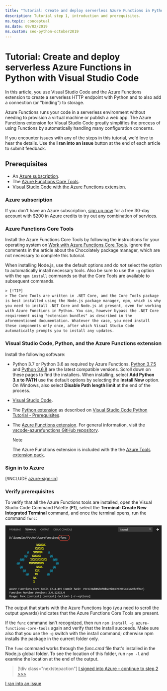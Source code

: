```yaml
---
title: "Tutorial: Create and deploy serverless Azure Functions in Python with VS Code"
description: Tutorial step 1, introduction and prerequisites.
ms.topic: conceptual
ms.date: 09/02/2019
ms.custom: seo-python-october2019
---
```


# Tutorial: Create and deploy serverless Azure Functions in Python with Visual Studio Code

In this article, you use Visual Studio Code and the Azure Functions extension to create a serverless HTTP endpoint with Python and to also add a connection (or "binding") to storage.

Azure Functions runs your code in a serverless environment without needing to provision a virtual machine or publish a web app. The Azure Functions extension for Visual Studio Code greatly simplifies the process of using Functions by automatically handling many configuration concerns.

If you encounter issues with any of the steps in this tutorial, we'd love to hear the details. Use the **I ran into an issue** button at the end of each article to submit feedback.

## Prerequisites

- An [Azure subscription](#azure-subscription).
- The [Azure Functions Core Tools](#azure-functions-core-tools).
- [Visual Studio Code with the Azure Functions extension](#visual-studio-code-python-and-the-azure-functions-extension).

### Azure subscription

If you don't have an Azure subscription, [sign up now](https://azure.microsoft.com/free/?utm_source=campaign&utm_campaign=vscode-tutorial-functions-extension&mktingSource=vscode-tutorial-functions-extension) for a free 30-day account with $200 in Azure credits to try out any combination of services.

### Azure Functions Core Tools

Install the Azure Functions Core Tools by following the instructions for your operating system on [Work with Azure Functions Core Tools](/azure/azure-functions/functions-run-local#v2). Ignore the comments in the article about the Chocolately package manager, which are not necessary to complete this tutorial.

When installing Node.js, use the default options and do *not* select the option to automatically install necessary tools.  Also be sure to use the `-g` option with the `npm install` commands so that the Core Tools are available to subsequent commands.

    > [!TIP]
    > The Core Tools are written in .NET Core, and the Core Tools package is best installed using the Node.js package manager, npm, which is why you need to install .NET Core and Node.js at present, even for working with Azure Functions in Python. You can, however bypass the .NET Core requirement using "extension bundles" as described in the aforementioned documentation. Whatever the case, you need install these components only once, after which Visual Studio Code automatically prompts you to install any updates.

### Visual Studio Code, Python, and the Azure Functions extension

Install the following software:

- Python 3.7 or Python 3.6 as required by Azure Functions. [Python 3.7.5](https://www.python.org/downloads/release/python-375/) and [Python 3.6.8](https://www.python.org/downloads/release/python-368/) are the latest compatible versions. Scroll down on these pages to find the installers. When installing, select **Add Python 3.x to PATH** use the default options by selecting the **Install Now** option. On Windows, also select **Disable Path length limit** at the end of the process.
- [Visual Studio Code](https://code.visualstudio.com/).
- The [Python extension](https://marketplace.visualstudio.com/items?itemName=ms-python.python) as described on [Visual Studio Code Python Tutorial - Prerequisites](https://code.visualstudio.com/docs/python/python-tutorial).
- The [Azure Functions extension](https://marketplace.visualstudio.com/items?itemName=ms-azuretools.vscode-azurefunctions). For general information, visit the [vscode-azurefunctions GitHub repository](https://github.com/Microsoft/vscode-azurefunctions).

    > [!NOTE]
    > The Azure Functions extension is included with the the [Azure Tools extension pack](https://marketplace.visualstudio.com/items?itemName=ms-vscode.vscode-node-azure-pack).

### Sign in to Azure

[!INCLUDE [azure-sign-in](includes/azure-sign-in.md)]

### Verify prerequisites

To verify that all the Azure Functions tools are installed, open the Visual Studio Code Command Palette (**F1**), select the **Terminal: Create New Integrated Terminal** command, and once the terminal opens, run the command `func`:

![Check Azure Functions core tools prerequisites](media/tutorial-vs-code-serverless-python/check-azure-functions-tools-prerequisites-in-visual-studio-code.png)

The output that starts with the Azure Functions logo (you need to scroll the output upwards) indicates that the Azure Functions Core Tools are present.

If the `func` command isn't recognized, then run `npm install -g azure-functions-core-tools` again and verify that the install succeeds. Make sure also that you use the `-g` switch with the install command; otherwise npm installs the package in the current folder only.

The `func` command works through the *func.cmd* file that's installed in the Node.js global folder. To see the location of this folder, run `npm -l` and examine the location at the end of the output.

> [!div class="nextstepaction"]
> [I signed into Azure - continue to step 2 >>>](tutorial-vs-code-serverless-python-02.md)

[I ran into an issue](https://www.research.net/r/PWZWZ52?tutorial=vscode-functions-python&step=01-verify-prerequisites)
